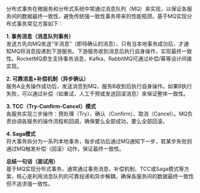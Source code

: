 分布式事务在微服务和分布式系统中常通过消息队列（MQ）来实现，以保证各服务间的数据最终一致性，避免传统强一致性事务带来的性能瓶颈。基于MQ实现分布式事务常见方案如下：

**1. 事务消息（消息队列事务）**  
发送方先向MQ发送“半消息”（即待确认的消息），只有当本地事务成功后，才通知MQ将消息投递到下游服务。下游服务收到消息后执行自身操作，实现最终一致性。RocketMQ原生支持事务消息，Kafka、RabbitMQ可通过补偿/幂等设计间接实现。

**2. 可靠消息+补偿机制（异步确认）**  
服务A业务操作成功后，发送消息到MQ，服务B收到后执行自身操作。如果B执行失败，可以通过补偿（如重试、人工干预或发送回滚消息）来保证整体一致性。

**3. TCC（Try-Confirm-Cancel）模式**  
各服务实现三步操作：预处理（Try）、确认（Confirm）、取消（Cancel）。MQ负责协调各服务的操作流程和回调，确保要么全部成功，要么全部回滚。

**4. Saga模式**  
将大事务拆分为一系列本地事务，每步成功后通过MQ通知下一步，若某步失败则通过MQ触发补偿（回滚）动作，保证最终一致性。

**总结一句话（面试用）**  
基于MQ实现分布式事务，通常通过事务消息、补偿机制、TCC或Saga模式等方案，核心是利用消息队列的可靠投递和异步解耦，确保各服务间的数据最终一致性但不追求强一致性。